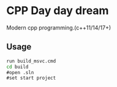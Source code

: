 # CPP Day day dream

Modern cpp programming.(c++11/14/17+)

## Usage

```bat
run build_msvc.cmd
cd build
#open .sln
#set start project
```



